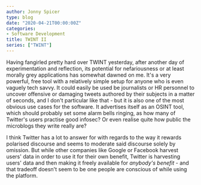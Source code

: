```yaml
---
author: Jonny Spicer
type: blog
date: "2020-04-21T00:00:00Z"
categories:
- Software Development
title: TWINT II
series: ["TWINT"]
---
```

Having fangirled pretty hard over TWINT yesterday, after another day of experimentation and reflection, its potential
for nefariousness or at least morally grey applications has somewhat dawned on me. It's a very powerful, free tool with
a relatively simple setup for anyone who is even vaguely tech savvy. It could easily be used be journalists or HR
personnel to uncover offensive or damaging tweets authored by their subjects in a matter of seconds, and I don't particular
like that - but it is also one of the most obvious use cases for the software. It advertises itself as an OSINT tool,
which should probably set some alarm bells ringing, as how many of Twitter's users practise good infosec? Or even
realise quite how public the microblogs they write really are?

I think Twitter has a lot to answer for with regards to the way it rewards polarised discourse and seems to moderate
said discourse solely by omission. But while other companies like Google or Facebook harvest users' data in order to
use it for their own benefit, Twitter is harvesting users' data and then making it freely available for *anybody's benefit* -
and that tradeoff doesn't seem to be one people are conscious of while using the platform.
